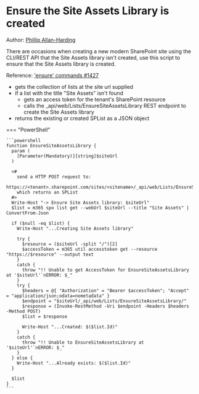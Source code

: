 # Ensure the Site Assets Library is created

Author: [Phillip Allan-Harding](https://github.com/phillipharding/)

There are occasions when creating a new modern SharePoint site using the CLI/REST API that the Site Assets library isn't created, use this script to ensure that the Site Assets library is created.

Reference: ['ensure' commands #1427](https://github.com/pnp/cli-microsoft365/discussions/1427)

- gets the collection of lists at the site url supplied
- if a list with the title "Site Assets" isn't found
  - gets an access token for the tenant's SharePoint resource
  - calls the _api/web/Lists/EnsureSiteAssetsLibrary REST endpoint to create the Site Assets library
- returns the existing or created SPList as a JSON object

=== "PowerShell"

    ```powershell
    function EnsureSiteAssetsLibrary {
      param (
        [Parameter(Mandatory)][string]$siteUrl
      )

      <#
        send a HTTP POST request to:
        https://<tenant>.sharepoint.com/sites/<sitename>/_api/web/Lists/EnsureSiteAssetsLibrary/
        which returns an SPList
      #>
      Write-Host "-> Ensure Site Assets library: $siteUrl"
      $list = m365 spo list get --webUrl $siteUrl --title "Site Assets" | ConvertFrom-Json
      
      if ($null -eq $list) {
        Write-Host "...Creating Site Assets library"

        try {
          $resource = ($siteUrl -split "/")[2]
          $accessToken = m365 util accesstoken get --resource "https://$resource" --output text
        }
        catch {
          throw "!! Unable to get AccessToken for EnsureSiteAssetsLibrary at '$siteUrl'`nERROR: $_"
        }
        try {
          $headers = @{ "Authorization" = "Bearer $accessToken"; "Accept" = "application/json;odata=nometadata" }
          $endpoint = "$siteUrl/_api/web/Lists/EnsureSiteAssetsLibrary/"
          $response = (Invoke-RestMethod -Uri $endpoint -Headers $headers -Method POST)
          $list = $response

          Write-Host "...Created: $($list.Id)"
        }
        catch {
          throw "!! Unable to EnsureSiteAssetsLibrary at '$siteUrl'`nERROR: $_"
        }
      } else {
        Write-Host "...Already exists: $($list.Id)"
      }

      $list
    }
    ```

